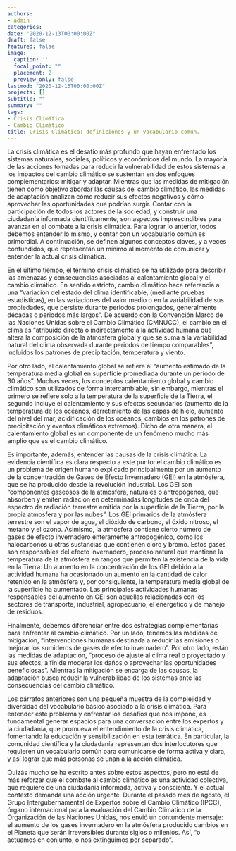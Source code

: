 ```yaml
---
authors:
- admin
categories:
date: "2020-12-13T00:00:00Z"
draft: false
featured: false
image:
  caption: ''
  focal_point: ""
  placement: 2
  preview_only: false
lastmod: "2020-12-13T00:00:00Z"
projects: []
subtitle: ""
summary: ""
tags:
- Crisis Climática
- Cambio Climático
title: Crisis Climática: definiciones y un vocabulario común.
---
```


La crisis climática es el desafío más profundo que hayan enfrentado los sistemas naturales, sociales, políticos y económicos del mundo. La mayoría de las acciones tomadas para reducir la vulnerabilidad de estos sistemas a los impactos del cambio climático se sustentan en dos enfoques complementarios: mitigar y adaptar. Mientras que las medidas de mitigación tienen como objetivo abordar las causas del cambio climático, las medidas de adaptación analizan cómo reducir sus efectos negativos y cómo aprovechar las oportunidades que podrían surgir. Contar con la participación de todos los actores de la sociedad, y construir una ciudadanía informada científicamente, son aspectos imprescindibles para avanzar en el combate a la crisis climática. Para lograr lo anterior, todos debemos entender lo mismo, y contar con un vocabulario común es primordial. A continuación, se definen algunos conceptos claves, y a veces confundidos, que representan un mínimo al momento de comunicar y entender la actual crisis climática.

En el último tiempo, el término crisis climática se ha utilizado para describir las amenazas y consecuencias asociadas al calentamiento global y el cambio climático. En sentido estricto, cambio climático hace referencia a una “variación del estado del clima identificable, (mediante pruebas estadísticas), en las variaciones del valor medio o en la variabilidad de sus propiedades, que persiste durante periodos prolongados, generalmente décadas o periodos más largos”. De acuerdo con la Convención Marco de las Naciones Unidas sobre el Cambio Climático (CMNUCC), el cambio en el clima es “atribuido directa o indirectamente a la actividad humana que altera la composición de la atmosfera global y que se suma a la variabilidad natural del clima observada durante periodos de tiempo comparables”, incluidos los patrones de precipitación, temperatura y viento.

Por otro lado, el calentamiento global  se refiere al “aumento estimado de la temperatura media global en superficie promediada durante un período de 30 años”. Muchas veces, los conceptos calentamiento global y cambio climático son utilizados de forma intercambiable, sin embargo, mientras el primero se refiere solo a la temperatura de la superficie de la Tierra, el segundo incluye el calentamiento y sus efectos secundarios (aumento de la temperatura de los océanos, derretimiento de las capas de hielo, aumento del nivel del mar, acidificación de los océanos, cambios en los patrones de precipitación y eventos climáticos extremos). Dicho de otra manera, el calentamiento global es un componente de un fenómeno mucho más amplio que es el cambio climático. 

Es importante, además, entender las causas de la crisis climática. La evidencia científica es clara respecto a este punto: el cambio climático es un problema de origen humano explicado principalmente por un aumento de la concentración de Gases de Efecto Invernadero (GEI) en la atmósfera, que se ha producido desde la revolución industrial. Los GEI son “componentes gaseosos de la atmosfera, naturales o antropógenos, que absorben y emiten radiación en determinadas longitudes de onda del espectro de radiación terrestre emitida por la superficie de la Tierra, por la propia atmosfera y por las nubes”. Los GEI primarios de la atmósfera terrestre son el vapor de agua, el dióxido de carbono, el óxido nitroso, el metano y el ozono. Asimismo, la atmósfera contiene cierto número de gases de efecto invernadero enteramente antropogénico, como los halocarbonos u otras sustancias que contienen cloro y bromo. Estos gases son responsables del efecto invernadero, proceso natural que mantiene la temperatura de la atmósfera en rangos que permiten la existencia de la vida en la Tierra. Un aumento en la concentración de los GEI debido a la actividad humana ha ocasionado un aumento en la cantidad de calor retenido en la atmósfera y, por consiguiente, la temperatura media global de la superficie ha aumentado.	 Las principales actividades humanas responsables del aumento en GEI son aquellas relacionadas con los sectores de transporte, industrial, agropecuario, el energético y de manejo de residuos.

Finalmente, debemos diferenciar entre dos estrategias complementarias para enfrentar al cambio climático. Por un lado, tenemos las medidas de mitigación, “intervenciones humanas destinada a reducir las emisiones o mejorar los sumideros de gases de efecto invernadero”. Por otro lado, están las medidas de adaptación, “proceso de ajuste al clima real o proyectado y sus efectos, a fin de moderar los daños o aprovechar las oportunidades beneficiosas”. Mientras la mitigación se encarga de las causas, la adaptación busca reducir la vulnerabilidad de los sistemas ante las consecuencias del cambio climático.

Los párrafos anteriores son una pequeña muestra de la complejidad y diversidad del vocabulario básico asociado a la crisis climática. Para entender este problema y enfrentar los desafíos que nos impone, es fundamental generar espacios para una conversación entre los expertos y la ciudadanía, que promueva el entendimiento de la crisis climática, fomentando la educación y sensibilización en esta temática. En particular, la comunidad científica y la ciudadanía representan dos interlocutores que requieren un vocabulario común para comunicarse de forma activa y clara, y así lograr que más personas se unan a la acción climática.

Quizás mucho se ha escrito antes sobre estos aspectos, pero no está de más reforzar que el combate al cambio climático es una actividad colectiva, que requiere de una ciudadanía informada, activa y consciente. Y el actual contexto demanda una acción urgente.  Durante el pasado mes de agosto, el Grupo Intergubernamental de Expertos sobre el Cambio Climático (IPCC), órgano internacional para la evaluación del Cambio Climático de la Organización de las Naciones Unidas, nos envió un contundente mensaje: el aumento de los gases invernadero en la atmósfera producido cambios en el Planeta que serán irreversibles durante siglos o milenios. Así, “o actuamos en conjunto, o nos extinguimos por separado”.

